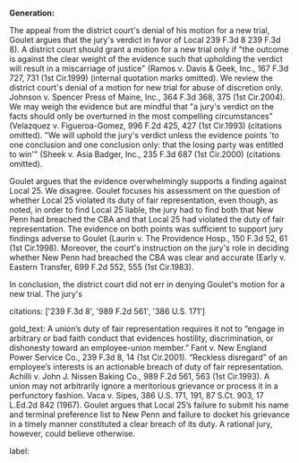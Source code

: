 **Generation:**

 <answer>

The appeal from the district court's denial of his motion for a new trial, Goulet argues that the jury's verdict in favor of Local 239 F.3d 8 239 F.3d 8). A district court should grant a motion for a new trial only if "the outcome is against the clear weight of the evidence such that upholding the verdict will result in a miscarriage of justice" (Ramos v. Davis & Geek, Inc., 167 F.3d 727, 731 (1st Cir.1999) (internal quotation marks omitted). We review the district court's denial of a motion for new trial for abuse of discretion only. Johnson v. Spencer Press of Maine, Inc., 364 F.3d 368, 375 (1st Cir.2004). We may weigh the evidence but are mindful that "a jury's verdict on the facts should only be overturned in the most compelling circumstances" (Velazquez v. Figueroa-Gomez, 996 F.2d 425, 427 (1st Cir.1993) (citations omitted). "We will uphold the jury's verdict unless the evidence points 'to one conclusion and one conclusion only: that the losing party was entitled to win'" (Sheek v. Asia Badger, Inc., 235 F.3d 687 (1st Cir.2000) (citations omitted).

Goulet argues that the evidence overwhelmingly supports a finding against Local 25. We disagree. Goulet focuses his assessment on the question of whether Local 25 violated its duty of fair representation, even though, as noted, in order to find Local 25 liable, the jury had to find both that New Penn had breached the CBA and that Local 25 had violated the duty of fair representation. The evidence on both points was sufficient to support jury findings adverse to Goulet (Laurin v. The Providence Hosp., 150 F.3d 52, 61 (1st Cir.1998). Moreover, the court's instruction on the jury's role in deciding whether New Penn had breached the CBA was clear and accurate (Early v. Eastern Transfer, 699 F.2d 552, 555 (1st Cir.1983).

In conclusion, the district court did not err in denying Goulet's motion for a new trial. The jury's

citations: ['239 F.3d 8', '989 F.2d 561', '386 U.S. 171']

gold_text: A union’s duty of fair representation requires it not to “engage in arbitrary or bad faith conduct that evidences hostility, discrimination, or dishonesty toward an employee-union member.” Fant v. New England Power Service Co., 239 F.3d 8, 14 (1st Cir.2001). “Reckless disregard” of an employee’s interests is an actionable breach of duty of fair representation. Achilli v. John J. Nissen Baking Co., 989 F.2d 561, 563 (1st Cir.1993). A union may not arbitrarily ignore a meritorious grievance or process it in a perfunctory fashion. Vaca v. Sipes, 386 U.S. 171, 191, 87 S.Ct. 903, 17 L.Ed.2d 842 (1967). Goulet argues that Local 25’s failure to submit his name and terminal preference list to New Penn and failure to docket his grievance in a timely manner constituted a clear breach of its duty. A rational jury, however, could believe otherwise.

label: 